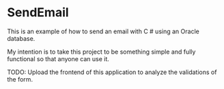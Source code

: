 # SendEmail

This is an example of how to send an email with C # using an Oracle database.

My intention is to take this project to be something simple and fully functional so that anyone can use it.

TODO: Upload the frontend of this application to analyze the validations of the form.

